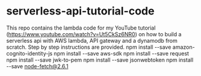 # serverless-api-tutorial-code

This repo contains the lambda code for my YouTube tutorial (https://www.youtube.com/watch?v=Ut5CkSz6NR0) on how to build a serverless api with AWS lambda, API gateway and a dynamodb from scratch. Step by step instructions are provided.
npm install --save amazon-cognito-identity-js
npm install --save aws-sdk
npm install --save request
npm install --save jwk-to-pem
npm install --save jsonwebtoken
npm install --save node-fetch@2.6.1